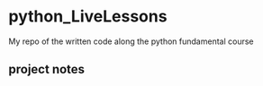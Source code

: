 # python_LiveLessons
My repo of the written code along the python fundamental course
## project notes

